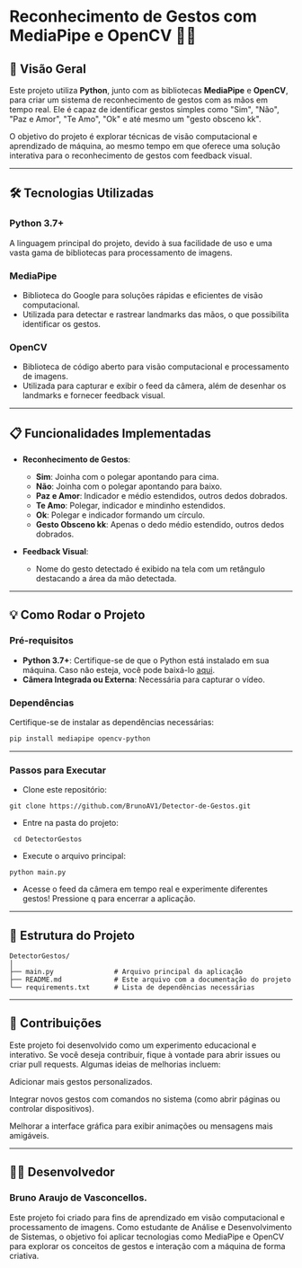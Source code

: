# Reconhecimento de Gestos com MediaPipe e OpenCV 🎥🤘

## 🚀 Visão Geral

Este projeto utiliza **Python**, junto com as bibliotecas **MediaPipe** e **OpenCV**, para criar um sistema de reconhecimento de gestos com as mãos em tempo real. Ele é capaz de identificar gestos simples como "Sim", "Não", "Paz e Amor", "Te Amo", "Ok" e até mesmo um "gesto obsceno kk". 

O objetivo do projeto é explorar técnicas de visão computacional e aprendizado de máquina, ao mesmo tempo em que oferece uma solução interativa para o reconhecimento de gestos com feedback visual.

---

## 🛠 Tecnologias Utilizadas

### **Python 3.7+**
A linguagem principal do projeto, devido à sua facilidade de uso e uma vasta gama de bibliotecas para processamento de imagens.

### **MediaPipe**
- Biblioteca do Google para soluções rápidas e eficientes de visão computacional.
- Utilizada para detectar e rastrear landmarks das mãos, o que possibilita identificar os gestos.

### **OpenCV**
- Biblioteca de código aberto para visão computacional e processamento de imagens.
- Utilizada para capturar e exibir o feed da câmera, além de desenhar os landmarks e fornecer feedback visual.

---

## 📋 Funcionalidades Implementadas

- **Reconhecimento de Gestos**:
  - **Sim**: Joinha com o polegar apontando para cima.
  - **Não**: Joinha com o polegar apontando para baixo.
  - **Paz e Amor**: Indicador e médio estendidos, outros dedos dobrados.
  - **Te Amo**: Polegar, indicador e mindinho estendidos.
  - **Ok**: Polegar e indicador formando um círculo.
  - **Gesto Obsceno kk**: Apenas o dedo médio estendido, outros dedos dobrados.

- **Feedback Visual**:
  - Nome do gesto detectado é exibido na tela com um retângulo destacando a área da mão detectada.

---

## 💡 Como Rodar o Projeto

### Pré-requisitos
- **Python 3.7+**: Certifique-se de que o Python está instalado em sua máquina. Caso não esteja, você pode baixá-lo [aqui](https://www.python.org/downloads/).
- **Câmera Integrada ou Externa**: Necessária para capturar o vídeo.

### Dependências
Certifique-se de instalar as dependências necessárias:
```bash
pip install mediapipe opencv-python
``` 
--- 
### Passos para Executar
* Clone este repositório:
```commandline
git clone https://github.com/BrunoAV1/Detector-de-Gestos.git
```
* Entre na pasta do projeto:
```commandline
 cd DetectorGestos
```
* Execute o arquivo principal:
```commandline
python main.py
```
* Acesse o feed da câmera em tempo real e experimente diferentes gestos! Pressione q para encerrar a aplicação.

---
## 📂 Estrutura do Projeto
```commandline
DetectorGestos/
│
├── main.py               # Arquivo principal da aplicação
├── README.md             # Este arquivo com a documentação do projeto
└── requirements.txt      # Lista de dependências necessárias
```
---
## 🤝 Contribuições
Este projeto foi desenvolvido como um experimento educacional e interativo. Se você deseja contribuir, fique à vontade para abrir issues ou criar pull requests. Algumas ideias de melhorias incluem:

Adicionar mais gestos personalizados.

Integrar novos gestos com comandos no sistema (como abrir páginas ou controlar dispositivos).

Melhorar a interface gráfica para exibir animações ou mensagens mais amigáveis.

--- 
## 🧑‍💻 Desenvolvedor
### Bruno Araujo de Vasconcellos.

<p>Este projeto foi criado para fins de aprendizado em visão computacional e processamento de imagens. Como estudante de Análise e Desenvolvimento de Sistemas, o objetivo foi aplicar tecnologias como MediaPipe e OpenCV para explorar os conceitos de gestos e interação com a máquina de forma criativa.</p>

